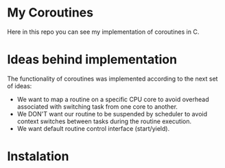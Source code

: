 # My Coroutines
Here in this repo you can see my implementation of coroutines in C.

# Ideas behind implementation

The functionality of coroutines was implemented
according to the next set of ideas:
- We want to map a routine on a specific CPU core
to avoid overhead associated with switching task from one core to another.
- We DON'T want our routine to be suspended by scheduler to avoid context switches between tasks during
the routine execution.
- We want default routine control interface (start/yield).

# Instalation
